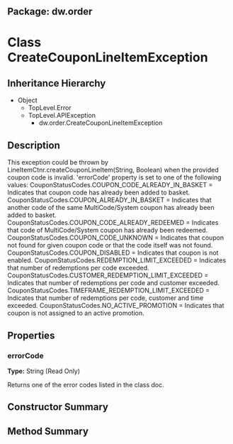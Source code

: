 ## Package: dw.order

# Class CreateCouponLineItemException

## Inheritance Hierarchy

- Object
  - TopLevel.Error
  - TopLevel.APIException
    - dw.order.CreateCouponLineItemException

## Description

This exception could be thrown by LineItemCtnr.createCouponLineItem(String, Boolean) when the provided coupon code is invalid. 'errorCode' property is set to one of the following values: CouponStatusCodes.COUPON_CODE_ALREADY_IN_BASKET = Indicates that coupon code has already been added to basket. CouponStatusCodes.COUPON_ALREADY_IN_BASKET = Indicates that another code of the same MultiCode/System coupon has already been added to basket. CouponStatusCodes.COUPON_CODE_ALREADY_REDEEMED = Indicates that code of MultiCode/System coupon has already been redeemed. CouponStatusCodes.COUPON_CODE_UNKNOWN = Indicates that coupon not found for given coupon code or that the code itself was not found. CouponStatusCodes.COUPON_DISABLED = Indicates that coupon is not enabled. CouponStatusCodes.REDEMPTION_LIMIT_EXCEEDED = Indicates that number of redemptions per code exceeded. CouponStatusCodes.CUSTOMER_REDEMPTION_LIMIT_EXCEEDED = Indicates that number of redemptions per code and customer exceeded. CouponStatusCodes.TIMEFRAME_REDEMPTION_LIMIT_EXCEEDED = Indicates that number of redemptions per code, customer and time exceeded. CouponStatusCodes.NO_ACTIVE_PROMOTION = Indicates that coupon is not assigned to an active promotion.

## Properties

### errorCode

**Type:** String (Read Only)

Returns one of the error codes listed in the class doc.

## Constructor Summary

## Method Summary